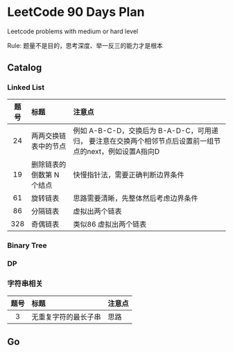 # LeetCode 90 Days Plan
Leetcode problems with medium or hard level

Rule: 题量不是目的，思考深度、举一反三的能力才是根本


## Catalog
### Linked List
| 题号 | 标题 | 注意点 |
| :-----:| :---- | :---- |
| 24 | 两两交换链表中的节点 | 例如 A-B-C-D，交换后为 B-A-D-C，可用递归， 要注意在交换两个相邻节点后设置前一组节点的next，例如设置A指向D|
| 19 | 删除链表的倒数第 N 个结点 | 快慢指针法，需要正确判断边界条件 |
| 61 | 旋转链表 | 思路需要清晰，先整体然后考虑边界条件 |
| 86 | 分隔链表 | 虚拟出两个链表 |
| 328 | 奇偶链表 | 类似86 虚拟出两个链表 |


### Binary Tree

### DP


### 字符串相关
| 题号 | 标题 | 注意点 |
| :-----:| :---- | :---- |
| 3 | 无重复字符的最长子串 | 思路 |


## Go
